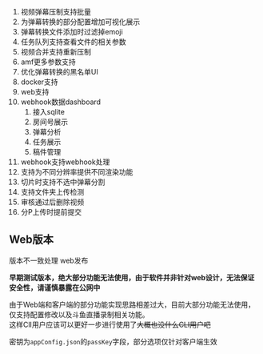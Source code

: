 1. 视频弹幕压制支持批量
   <!-- 3. 增加审核后发送弹幕统计功能 -->
   <!-- 5. srt ai翻译支持，支持ollama -->
2. 为弹幕转换的部分配置增加可视化展示
3. 弹幕转换文件添加时过滤掉emoji
4. 任务队列支持查看文件的相关参数
5. 视频合并支持重新压制
6. amf更多参数支持
7. 优化弹幕转换的黑名单UI
8. docker支持
9. web支持
10. webhook数据dashboard
    1. 接入sqlite
    2. 房间号展示
    3. 弹幕分析
    4. 任务展示
    5. 稿件管理
11. webhook支持webhook处理
12. 支持为不同分辨率提供不同渲染功能
13. 切片时支持不选中弹幕分割
14. 支持文件夹上传检测
15. 审核通过后删除视频
16. 分P上传时提前提交

## Web版本

版本不一致处理
web发布

**早期测试版本，绝大部分功能无法使用，由于软件并非针对web设计，无法保证安全性，请谨慎暴露在公网中**

由于Web端和客户端的部分功能实现思路相差过大，目前大部分功能无法使用，仅支持配置修改以及斗鱼直播录制相关功能。  
这样ClI用户应该可以更好一步进行使用了~~大概也没什么CLI用户吧~~

密钥为`appConfig.json`的`passKey`字段，部分选项仅针对客户端生效
